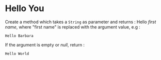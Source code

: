 # Hello You

Create a method which takes a `String` as parameter and returns : Hello *first name*, where "first name" is replaced with the argument value, e.g :

```
Hello Barbara
```

If the argument is empty or *null*, return :

```
Hello World
```